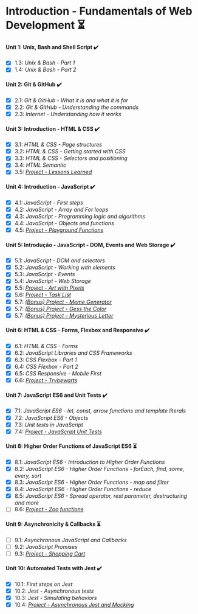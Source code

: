 # Introduction - Fundamentals of Web Development :hourglass_flowing_sand:

#### Unit 1: Unix, Bash and Shell Script :heavy_check_mark:

- [X] 1.3: _Unix & Bash - Part 1_
- [X] 1.4: _Unix & Bash - Part 2_

#### Unit 2: Git & GitHub :heavy_check_mark:

- [X] 2.1: _Git & GitHub - What it is and what it is for_
- [X] 2.2: _Git & GitHub - Understanding the commands_
- [X] 2.3: _Internet - Understanding how it works_

#### Unit 3: Introduction - HTML & CSS :heavy_check_mark:

- [X] 3.1: _HTML & CSS - Page structures_
- [X] 3.2: _HTML & CSS - Getting started with CSS_
- [X] 3.3: _HTML & CSS - Selectors and positioning_
- [X] 3.4: _HTML Semantic_
- [X] 3.5: [_Project - Lessons Learned_](https://github.com/tryber/sd-011-project-lessons-learned/tree/SamuelSilvaMelo-lessons-learned-project)

#### Unit 4: Introduction - JavaScript :heavy_check_mark:

- [X] 4.1: _JavaScript - First steps_
- [X] 4.2: _JavaScript - Array and For loops_
- [X] 4.3: _JavaScript - Programming logic and algorithms_
- [X] 4.4: _JavaScript - Objects and functions_
- [X] 4.5: [_Project - Playground Functions_](https://github.com/tryber/sd-011-project-playground-functions/tree/SamuelSilvaMelo-project-playground-functions)

#### Unit 5: Introdução - JavaScript - DOM, Events and Web Storage :heavy_check_mark:

- [X] 5.1: _JavaScript - DOM and selectors_
- [X] 5.2: _JavaScript - Working with elements_
- [X] 5.3: _JavaScript - Events_
- [X] 5.4: _JavaScript - Web Storage_
- [X] 5.5: [_Project - Art with Pixels_](https://github.com/tryber/sd-011-project-pixels-art/tree/SamuelSilvaMelo-project-pixels-art)
- [X] 5.6: [_Project - Task List_](https://github.com/tryber/sd-011-project-todo-list/tree/SamuelSilvaMelo-todo-list-project)
- [X] 5.7: [_(Bonus) Project - Meme Generator_](https://github.com/tryber/sd-011-project-meme-generator/tree/SamuelSilvaMelo-meme-generator-project)
- [X] 5.7: [_(Bonus) Project - Gess the Color_](https://github.com/tryber/sd-011-project-color-guess/tree/SamuelSilvaMelo-project-color-guess)
- [X] 5.7: [_(Bonus) Project - Mysterious Letter_](https://github.com/tryber/sd-011-project-mistery-letter)

#### Unit 6: HTML & CSS - Forms, Flexbox and Responsive :heavy_check_mark:

- [X] 6.1: _HTML & CSS - Forms_
- [X] 6.2: _JavaScript Libraries and CSS Frameworks_
- [X] 6.3: _CSS Flexbox - Part 1_
- [X] 6.4: _CSS Flexbox - Part 2_
- [X] 6.5: _CSS Responsive - Mobile First_
- [X] 6.6: [_Project - Trybewarts_](https://github.com/tryber/sd-011-project-trybewarts/tree/SamuelSilvaMelo-trybewarts-project)

#### Unit 7: JavaScript ES6 and Unit Tests :heavy_check_mark:

- [X] 7.1: _JavaScript ES6 - let, const, arrow functions and template literals_
- [X] 7.2: _JavaScript ES6 - Objects_
- [X] 7.3: _Unit tests in JavaScript_
- [X] 7.4: [_Project - JavaScript Unit Tests_](https://github.com/tryber/sd-011-project-js-unit-tests/tree/SamuelSilvaMelo-project-js-unit-tests)

#### Unit 8: Higher Order Functions of JavaScript ES6 :hourglass_flowing_sand:

- [X] 8.1: _JavaScript ES6 - Introduction to Higher Order Functions_
- [X] 8.2: _JavaScript ES6 - Higher Order Functions - forEach, find, some, every, sort_
- [X] 8.3: _JavaScript ES6 - Higher Order Functions - map and filter_
- [X] 8.4: _JavaScript ES6 - Higher Order Functions - reduce_
- [X] 8.5: _JavaScript ES6 - Spread operator, rest parameter, destructuring and more_
- [ ] 8.6: [_Project - Zoo functions_](https://github.com/tryber/sd-011-project-zoo-functions/tree/SamuelSilvaMelo-zoo-functions-project)

#### Unit 9: Asynchronicity & Callbacks :hourglass_flowing_sand:

- [ ] 9.1: _Asynchronous JavaScript and Callbacks_
- [ ] 9.2: _JavaScript Promises_
- [ ] 9.3: [_Project - Shopping Cart_](https://github.com/tryber/sd-011-project-shopping-cart/tree/SamuelSilvaMelo-project-shopping-cart)

#### Unit 10: Automated Tests with Jest :heavy_check_mark:

- [x] 10.1: _First steps on Jest_
- [x] 10.2: _Jest - Asynchronous tests_
- [x] 10.3: _Jest - Simulating behaviors_
- [x] 10.4: [_Project - Asynchronous Jest and Mocking_](https://github.com/tryber/sd-011-project-jest/tree/SamuelSilvaMelo-project-jest)
